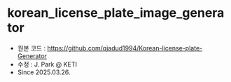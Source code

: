 # korean_license_plate_image_generator

- 원본 코드 : https://github.com/qjadud1994/Korean-license-plate-Generator
- 수정 : J. Park @ KETI
- Since 2025.03.26.

